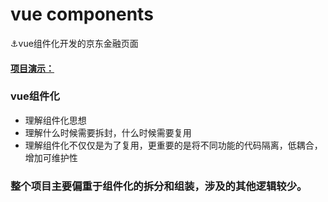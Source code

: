# vue components
⚓vue组件化开发的京东金融页面  

####  [项目演示：](https://mrzqii.github.io/vue-components/vueJD/#/)

### vue组件化
- 理解组件化思想
- 理解什么时候需要拆封，什么时候需要复用
- 理解组件化不仅仅是为了复用，更重要的是将不同功能的代码隔离，低耦合，增加可维护性

### 整个项目主要偏重于组件化的拆分和组装，涉及的其他逻辑较少。
